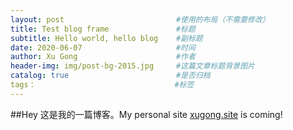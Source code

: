 ```yaml
---
layout: post                         #使用的布局（不需要修改）
title: Test blog frame               #标题
subtitle: Hello world, hello blog    #副标题
date: 2020-06-07                     #时间
author: Xu Gong                      #作者
header-img: img/post-bg-2015.jpg     #这篇文章标题背景图片
catalog: true                        #是否归档
tags：                               #标签
---
```


##Hey
这是我的一篇博客。My personal site [xugong.site](xugong.site "Xu Gong") is coming!




